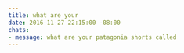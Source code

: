 ```yaml
---
title: what are your
date: 2016-11-27 22:15:00 -08:00
chats:
- message: what are your patagonia shorts called
---
```


